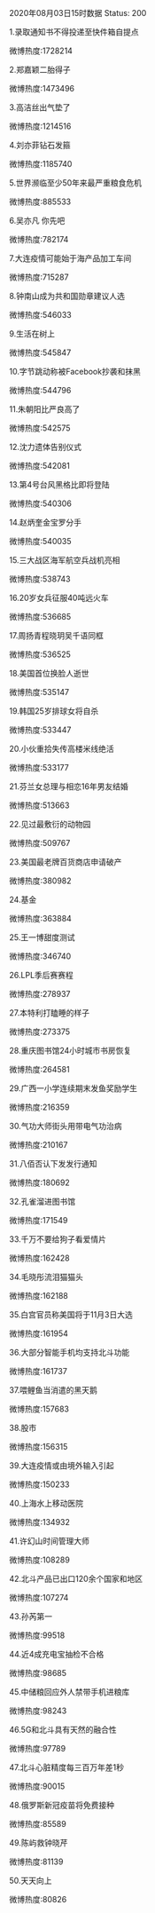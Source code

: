 2020年08月03日15时数据
Status: 200

1.录取通知书不得投递至快件箱自提点

微博热度:1728214

2.郑嘉颖二胎得子

微博热度:1473496

3.高洁丝出气垫了

微博热度:1214516

4.刘亦菲钻石发箍

微博热度:1185740

5.世界濒临至少50年来最严重粮食危机

微博热度:885533

6.吴亦凡 你先吧

微博热度:782174

7.大连疫情可能始于海产品加工车间

微博热度:715287

8.钟南山成为共和国勋章建议人选

微博热度:546033

9.生活在树上

微博热度:545847

10.字节跳动称被Facebook抄袭和抹黑

微博热度:544796

11.朱朝阳比严良高了

微博热度:542575

12.沈力遗体告别仪式

微博热度:542081

13.第4号台风黑格比即将登陆

微博热度:540306

14.赵炳奎金宝罗分手

微博热度:540035

15.三大战区海军航空兵战机亮相

微博热度:538743

16.20岁女兵征服40吨远火车

微博热度:536685

17.周扬青程晓玥吴千语同框

微博热度:536525

18.美国首位换脸人逝世

微博热度:535147

19.韩国25岁排球女将自杀

微博热度:533447

20.小伙重拾失传高楼米线绝活

微博热度:533177

21.芬兰女总理与相恋16年男友结婚

微博热度:513663

22.见过最敷衍的动物园

微博热度:509767

23.美国最老牌百货商店申请破产

微博热度:380982

24.基金

微博热度:363884

25.王一博甜度测试

微博热度:346740

26.LPL季后赛赛程

微博热度:278937

27.本特利打瞌睡的样子

微博热度:273375

28.重庆图书馆24小时城市书房恢复

微博热度:264581

29.广西一小学连续期末发鱼奖励学生

微博热度:216359

30.气功大师街头用带电气功治病

微博热度:210167

31.八佰否认下发发行通知

微博热度:180692

32.孔雀溜进图书馆

微博热度:171549

33.千万不要给狗子看爱情片

微博热度:162428

34.毛晓彤流泪猫猫头

微博热度:162188

35.白宫官员称美国将于11月3日大选

微博热度:161954

36.大部分智能手机均支持北斗功能

微博热度:161737

37.喂鲤鱼当消遣的黑天鹅

微博热度:157683

38.股市

微博热度:156315

39.大连疫情或由境外输入引起

微博热度:150233

40.上海水上移动医院

微博热度:134932

41.许幻山时间管理大师

微博热度:108289

42.北斗产品已出口120余个国家和地区

微博热度:107274

43.孙芮第一

微博热度:99518

44.近4成充电宝抽检不合格

微博热度:98685

45.中储粮回应外人禁带手机进粮库

微博热度:98243

46.5G和北斗具有天然的融合性

微博热度:97789

47.北斗心脏精度每三百万年差1秒

微博热度:90015

48.俄罗斯新冠疫苗将免费接种

微博热度:85589

49.陈屿救钟晓芹

微博热度:81139

50.天天向上

微博热度:80826

